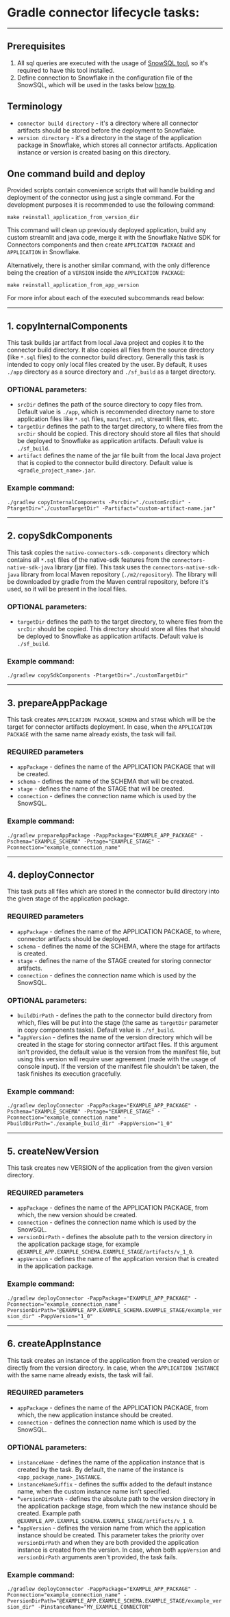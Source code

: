 # Gradle connector lifecycle tasks:

---
## Prerequisites
1. All sql queries are executed with the usage of [SnowSQL tool](https://docs.snowflake.com/en/user-guide/snowsql), so it's required to have this tool installed.
2. Define connection to Snowflake in the configuration file of the SnowSQL, which will be used in the tasks below [how to](https://docs.snowflake.com/en/user-guide/snowsql-config).

## Terminology
- `connector build directory` - it's a directory where all connector artifacts should be stored before the deployment to Snowflake.
- `version directory` - it's a directory in the stage of the application package in Snowflake, which stores all connector artifacts. Application instance or version is created basing on this directory.

## One command build and deploy
Provided scripts contain convenience scripts that will handle building and deployment of the connector using just a single command. For the development purposes it is recommended to use the following command:
```shell
make reinstall_application_from_version_dir
```
This command will clean up previously deployed application, build any custom streamlit and java code, merge it with the Snowflake Native SDK for Connectors components and then create `APPLICATION PACKAGE` and `APPLICATION` in Snowflake.

Alternatively, there is another similar command, with the only difference being the creation of a `VERSION` inside the `APPLICATION PACKAGE`:
```shell
make reinstall_application_from_app_version
```

For more infor about each of the executed subcommands read below:

---
## 1. copyInternalComponents
This task builds jar artifact from local Java project and copies it to the connector build directory. It also copies all files from the source directory (like `*.sql` files) to the connector build directory.
Generally this task is intended to copy only local files created by the user. By default, it uses `./app` directory as a source directory and `./sf_build` as a target directory.

### OPTIONAL parameters:
- `srcDir` defines the path of the source directory to copy files from. Default value is `./app`, which is recommended directory name to store application files like `*.sql` files, `manifest.yml`, streamlit files, etc.
- `targetDir` defines the path to the target directory, to where files from the `srcDir` should be copied. This directory should store all files that should be deployed to Snowflake as application artifacts. Default value is `./sf_build`.
- `artifact` defines the name of the jar file built from the local Java project that is copied to the connector build directory. Default value is `<gradle_project_name>.jar`.

### Example command:
`./gradlew copyInternalComponents
-PsrcDir="./customSrcDir"
-PtargetDir="./customTargetDir"
-Partifact="custom-artifact-name.jar"`

---
## 2. copySdkComponents
This task copies the `native-connectors-sdk-components` directory which contains all `*.sql` files of the native-sdk features from the
`connectors-native-sdk-java` library (jar file). This task uses the `connectors-native-sdk-java` library from local Maven
repository (`./m2/repository`). The library will be downloaded by gradle from the Maven central repository, before it's used, so it will be present in the local files.

### OPTIONAL parameters:
- `targetDir` defines the path to the target directory, to where files from the `srcDir` should be copied. This directory should store all files that should be deployed to Snowflake as application artifacts. Default value is `./sf_build`.

### Example command:
`./gradlew copySdkComponents
-PtargetDir="./customTargetDir"`

---
## 3. prepareAppPackage
This task creates `APPLICATION PACKAGE`, `SCHEMA` and `STAGE` which will be the target for connector artifacts deployment.
In case, when the `APPLICATION PACKAGE` with the same name already exists, the task will fail.

### REQUIRED parameters
- `appPackage` - defines the name of the APPLICATION PACKAGE that will be created.
- `schema` - defines the name of the SCHEMA that will be created.
- `stage` - defines the name of the STAGE that will be created.
- `connection` - defines the connection name which is used by the SnowSQL.

### Example command:
`./gradlew prepareAppPackage
-PappPackage="EXAMPLE_APP_PACKAGE"
-Pschema="EXAMPLE_SCHEMA"
-Pstage="EXAMPLE_STAGE"
-Pconnection="example_connection_name"`

---
## 4. deployConnector
This task puts all files which are stored in the connector build directory into the given stage of the application package.

### REQUIRED parameters
- `appPackage` - defines the name of the APPLICATION PACKAGE, to where, connector artifacts should be deployed.
- `schema` - defines the name of the SCHEMA, where the stage for artifacts is created.
- `stage` - defines the name of the STAGE created for storing connector artifacts.
- `connection` - defines the connection name which is used by the SnowSQL.

### OPTIONAL parameters:
- `buildDirPath` - defines the path to the connector build directory from which, files will be put into the stage (the same as `targetDir` parameter in copy components tasks). Default value is `./sf_build`.
- *`appVersion` - defines the name of the version directory which will be created in the stage for storing connector artifact files. If this argument isn't provided, the default value is the version from the manifest file, but using this version will require user agreement (made with the usage of console input). If the version of the manifest file shouldn't be taken, the task finishes its execution gracefully.

### Example command:
`./gradlew deployConnector
-PappPackage="EXAMPLE_APP_PACKAGE"
-Pschema="EXAMPLE_SCHEMA"
-Pstage="EXAMPLE_STAGE"
-Pconnection="example_connection_name"
-PbuildDirPath="./example_build_dir"
-PappVersion="1_0"`

---
## 5. createNewVersion
This task creates new VERSION of the application from the given version directory.

### REQUIRED parameters
- `appPackage` - defines the name of the APPLICATION PACKAGE, from which, the new version should be created.
- `connection` - defines the connection name which is used by the SnowSQL.
- `versionDirPath` - defines the absolute path to the version directory in the application package stage, for example `@EXAMPLE_APP.EXAMPLE_SCHEMA.EXAMPLE_STAGE/artifacts/v_1_0`.
- `appVersion` - defines the name of the application version that is created in the application package.

### Example command:
`./gradlew deployConnector
-PappPackage="EXAMPLE_APP_PACKAGE"
-Pconnection="example_connection_name"
-PversionDirPath="@EXAMPLE_APP.EXAMPLE_SCHEMA.EXAMPLE_STAGE/example_version_dir"
-PappVersion="1_0"`

---
## 6. createAppInstance
This task creates an instance of the application from the created version or directly from the version directory.
In case, when the `APPLICATION INSTANCE` with the same name already exists, the task will fail.

### REQUIRED parameters
- `appPackage` - defines the name of the APPLICATION PACKAGE, from which, the new application instance should be created.
- `connection` - defines the connection name which is used by the SnowSQL.

### OPTIONAL parameters:
- `instanceName` - defines the name of the application instance that is created by the task. By default, the name of the instance is `<app_package_name>_INSTANCE`.
- `instanceNameSuffix` - defines the suffix added to the default instance name, when the custom instance name isn't specified.
- *`versionDirPath` - defines the absolute path to the version directory in the application package stage, from which the new instance should be created. Example path `@EXAMPLE_APP.EXAMPLE_SCHEMA.EXAMPLE_STAGE/artifacts/v_1_0`.
- *`appVersion` - defines the version name from which the application instance should be created. This parameter takes the priority over `versionDirPath` and when they are both provided the application instance is created from the version. In case, when both `appVersion` and `versionDirPath` arguments aren't provided, the task fails.

### Example command:
`./gradlew deployConnector
-PappPackage="EXAMPLE_APP_PACKAGE"
-Pconnection="example_connection_name"
-PversionDirPath="@EXAMPLE_APP.EXAMPLE_SCHEMA.EXAMPLE_STAGE/example_version_dir"
-PinstanceName="MY_EXAMPLE_CONNECTOR"`
